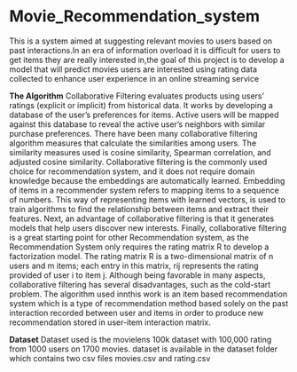 # Movie_Recommendation_system
This is a system aimed at suggesting relevant movies to users based on past interactions.In an era of information overload it is difficult for users to get items they are really interested in,the goal of this project is to develop a model that will predict movies users are interested using rating data collected to enhance user experience in an online streaming service

**The Algorithm**
Collaborative Filtering evaluates products using users’ ratings (explicit or implicit) from historical
data. It works by developing a database of the user’s preferences for items. Active users will be mapped against this database to reveal the active user’s neighbors with similar purchase
preferences. There have been many
collaborative filtering algorithm measures that calculate the similarities among users. The similarity measures used is cosine
similarity, Spearman correlation, and adjusted cosine similarity. Collaborative filtering is the commonly used choice for recommendation system, and it does not require domain knowledge because the embeddings
are automatically learned. Embedding of items in a recommender system refers to mapping items to a sequence of numbers. This way of representing items with learned vectors, is used to train algorithms
to find the relationship between items and extract their features. Next, an advantage of collaborative filtering is that it generates models that help users discover new interests. Finally, collaborative
filtering is a great starting point for other Recommendation system, as the Recommendation System only requires the rating matrix R to develop a
factorization model. The rating matrix R is a two-dimensional matrix of n users and m items; each
entry in this matrix, rij represents the rating provided of user i to item j. Although being favorable in
many aspects, collaborative filtering has several disadvantages, such as the cold-start problem.
The algorithm used innthis work is an item based recommendation system which is a type of recommendation method based solely on the past interaction recorded between user and items in order to produce new recommendation stored in user-item interaction matrix.

**Dataset**
Dataset used is the movielens 100k dataset with 100,000 rating from 1000 users on 1700 movies. dataset is available in the dataset folder which contains two csv files movies.csv and rating.csv
